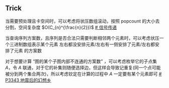




## Trick

当需要预处理且卡空间时，可以考虑将状压数组滚动，按照 popcount 的大小去分割，空间复杂度 $O(C_{n}^{\frac{n}{2}})$ [# 信号传递](https://www.luogu.com.cn/problem/P6622)

当查询序列方案数，且序列是否合法只需要判断相邻两个元素时，可以考虑状压一个三进制数组表示某个元素 左右都没安排元素/左右有一侧安排了元素/左右都安排了元素 的方案数

对于想要计算 “图的某个子图内部不连通的方案数” ，可以考虑枚举它的子点集 $A$，令 $A$ 联通，对于它的补集则随便选择边，但这样会导致记重复(同一个点可能被分到两个集合两次)，所以考虑钦定在计算的过程中 $A$ 一定要有某个元素即可 [# P3343 地震后的幻想乡](https://www.luogu.com.cn/problem/P3343)
